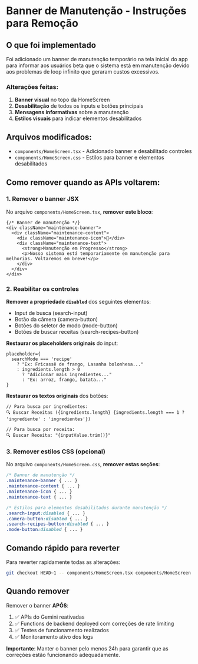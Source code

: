 # Banner de Manutenção - Instruções para Remoção

## O que foi implementado

Foi adicionado um banner de manutenção temporário na tela inicial do app para informar aos usuários beta que o sistema está em manutenção devido aos problemas de loop infinito que geraram custos excessivos.

### Alterações feitas:

1. **Banner visual** no topo da HomeScreen
2. **Desabilitação** de todos os inputs e botões principais
3. **Mensagens informativas** sobre a manutenção
4. **Estilos visuais** para indicar elementos desabilitados

## Arquivos modificados:

- `components/HomeScreen.tsx` - Adicionado banner e desabilitado controles
- `components/HomeScreen.css` - Estilos para banner e elementos desabilitados

## Como remover quando as APIs voltarem:

### 1. Remover o banner JSX

No arquivo `components/HomeScreen.tsx`, **remover este bloco**:

```tsx
{/* Banner de manutenção */}
<div className="maintenance-banner">
  <div className="maintenance-content">
    <div className="maintenance-icon">🔧</div>
    <div className="maintenance-text">
      <strong>Manutenção em Progresso</strong>
      <p>Nosso sistema está temporariamente em manutenção para melhorias. Voltaremos em breve!</p>
    </div>
  </div>
</div>
```

### 2. Reabilitar os controles

**Remover a propriedade `disabled`** dos seguintes elementos:

- Input de busca (search-input)
- Botão da câmera (camera-button) 
- Botões do seletor de modo (mode-button)
- Botões de buscar receitas (search-recipes-button)

**Restaurar os placeholders originais** do input:
```tsx
placeholder={
  searchMode === 'recipe' 
    ? "Ex: Fricassê de frango, Lasanha bolonhesa..." 
    : ingredients.length > 0 
      ? "Adicionar mais ingredientes..." 
      : "Ex: arroz, frango, batata..."
}
```

**Restaurar os textos originais** dos botões:
```tsx
// Para busca por ingredientes:
🔍 Buscar Receitas ({ingredients.length} {ingredients.length === 1 ? 'ingrediente' : 'ingredientes'})

// Para busca por receita:
🔍 Buscar Receita: "{inputValue.trim()}"
```

### 3. Remover estilos CSS (opcional)

No arquivo `components/HomeScreen.css`, **remover estas seções**:

```css
/* Banner de manutenção */
.maintenance-banner { ... }
.maintenance-content { ... }
.maintenance-icon { ... }
.maintenance-text { ... }

/* Estilos para elementos desabilitados durante manutenção */
.search-input:disabled { ... }
.camera-button:disabled { ... }
.search-recipes-button:disabled { ... }
.mode-button:disabled { ... }
```

## Comando rápido para reverter

Para reverter rapidamente todas as alterações:

```bash
git checkout HEAD~1 -- components/HomeScreen.tsx components/HomeScreen.css
```

## Quando remover

Remover o banner **APÓS**:
1. ✅ APIs do Gemini reativadas
2. ✅ Functions de backend deployed com correções de rate limiting
3. ✅ Testes de funcionamento realizados
4. ✅ Monitoramento ativo dos logs

**Importante**: Manter o banner pelo menos 24h para garantir que as correções estão funcionando adequadamente.
